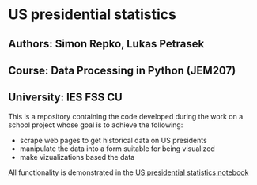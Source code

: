 # US presidential statistics
## Authors: Simon Repko, Lukas Petrasek
## Course: Data Processing in Python (JEM207)
## University: IES FSS CU

This is a repository containing the code developed during the work on a school project whose goal is to achieve the following:

* scrape web pages to get historical data on US presidents
* manipulate the data into a form suitable for being visualized
* make vizualizations based the data

All functionality is demonstrated in the [US presidential statistics notebook](/US-presidential-stats.ipynb)
